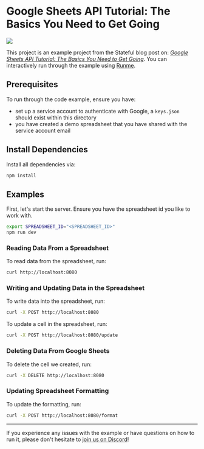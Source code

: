 # Google Sheets API Tutorial: The Basics You Need to Get Going

[![](https://badgen.net/badge/Run%20this%20/README/5B3ADF?icon=https://runme.dev/img/logo.svg)](https://runme.dev/api/runme?repository=https://github.com/stateful/blog-examples.git&fileToOpen=google-sheets-api-tutorial/README.md)

This project is an example project from the Stateful blog post on: [*Google Sheets API Tutorial: The Basics You Need to Get Going*](https://stateful.com/blog/google-sheets-api-tutorial). You can interactively run through the example using [Runme](https://runme.dev/).

## Prerequisites

To run through the code example, ensure you have:

- set up a service account to authenticate with Google, a `keys.json` should exist within this directory
- you have created a demo spreadsheet that you have shared with the service account email

## Install Dependencies

Install all dependencies via:

```sh { interactive=false }
npm install
```

## Examples

First, let's start the server. Ensure you have the spreadsheet id you like to work with.

```sh { background=true }
export SPREADSHEET_ID="<SPREADSHEET_ID>"
npm run dev
```

### Reading Data From a Spreadsheet

To read data from the spreadsheet, run:

```sh { interactive=false }
curl http://localhost:8080
```

### Writing and Updating Data in the Spreadsheet

To write data into the spreadsheet, run:

```sh { interactive=false }
curl -X POST http://localhost:8080
```

To update a cell in the spreadsheet, run:

```sh { interactive=false }
curl -X POST http://localhost:8080/update
```

### Deleting Data From Google Sheets

To delete the cell we created, run:

```sh { interactive=false }
curl -X DELETE http://localhost:8080
```

### Updating Spreadsheet Formatting

To update the formatting, run:

```sh { interactive=false }
curl -X POST http://localhost:8080/format
```

---

If you experience any issues with the example or have questions on how to run it, please don't hesitate to [join us on Discord](https://discord.com/invite/BQm8zRCBUY)!